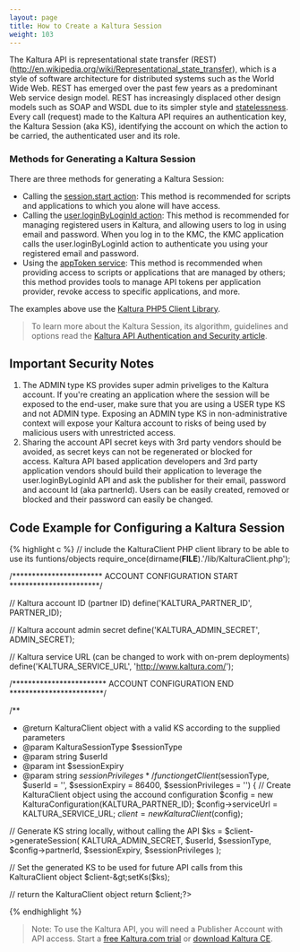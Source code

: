 ```yaml
---
layout: page
title: How to Create a Kaltura Session
weight: 103
---
```


The Kaltura API is representational state transfer (REST)(http://en.wikipedia.org/wiki/Representational_state_transfer), which is a style of software architecture for distributed systems such as the World Wide Web. REST has emerged over the past few years as a predominant Web service design model. REST has increasingly displaced other design models such as SOAP and WSDL due to its simpler style and [statelessness](http://en.wikipedia.org/wiki/Stateless_protocol). Every call (request) made to the Kaltura API requires an authentication key, the Kaltura Session (aka KS), identifying the account on which the action to be carried, the authenticated user and its role.

### Methods for Generating a Kaltura Session  

There are three methods for generating a Kaltura Session:

* Calling the [session.start action](https://developer.kaltura.com/api-docs/Generate_API_Sessions/session/session_start): This method is recommended for scripts and applications to which you alone will have access.
* Calling the [user.loginByLoginId action](https://developer.kaltura.com/api-docs/Generate_API_Sessions/user_loginByLoginId): This method is recommended for managing registered users in Kaltura, and allowing users to log in using email and password. When you log in to the KMC, the KMC application calls the user.loginByLoginId action to authenticate you using your registered email and password.
* Using the [appToken service](https://developer.kaltura.com/api-docs/Generate_API_Sessions/appToken): This method is recommended when providing access to scripts or applications that are managed by others; this method provides tools to manage API tokens per application provider, revoke access to specific applications, and more.

The examples above use the [Kaltura PHP5 Client Library](https://developer.kaltura.com/api-docs/Client_Libraries).

> To learn more about the Kaltura Session, its algorithm, guidelines and options read the [Kaltura API Authentication and Security article](https://knowledge.kaltura.com/node/229).
 

## Important Security Notes  

1.  The ADMIN type KS provides super admin priveliges to the Kaltura account. If you're creating an application where the session will be exposed to the end-user, make sure that you are using a USER type KS and not ADMIN type. Exposing an ADMIN type KS in non-administrative context will expose your Kaltura account to risks of being used by malicious users with unrestricted access.</strong>
2.  Sharing the account API secret keys with 3rd party vendors should be avoided, as secret keys can not be regenerated or blocked for access. Kaltura API based application developers and 3rd party application vendors should build their application to leverage the user.loginByLoginId API and ask the publisher for their email, password and account Id (aka partnerId). Users can be easily created, removed or blocked and their password can easily be changed.

## Code Example for Configuring a Kaltura Session  

{% highlight c %}
// include the KalturaClient PHP client library to be able to use its funtions/objects
require_once(dirname(__FILE__).'/lib/KalturaClient.php');


/*********************** ACCOUNT CONFIGURATION START ***********************/

// Kaltura account ID (partner ID)
define('KALTURA_PARTNER_ID', PARTNER_ID);

// Kaltura account admin secret
define('KALTURA_ADMIN_SECRET', ADMIN_SECRET);

// Kaltura service URL (can be changed to work with on-prem deployments)
define('KALTURA_SERVICE_URL', 'http://www.kaltura.com/');

/************************ ACCOUNT CONFIGURATION END ************************/


/**
* @return KalturaClient object with a valid KS according to the supplied parameters
* @param KalturaSessionType $sessionType
* @param string $userId
* @param int $sessionExpiry
* @param string $sessionPrivileges
*/
function getClient($sessionType, $userId = '', $sessionExpiry = 86400, $sessionPrivileges = '')
{
// Create KalturaClient object using the accound configuration
$config = new KalturaConfiguration(KALTURA_PARTNER_ID);
$config-&gt;serviceUrl = KALTURA_SERVICE_URL;
$client = new KalturaClient($config);

// Generate KS string locally, without calling the API
$ks = $client-&gt;generateSession(
  KALTURA_ADMIN_SECRET,
  $userId,
  $sessionType,
  $config-&gt;partnerId,
  $sessionExpiry,
  $sessionPrivileges
);

// Set the generated KS to be used for future API calls from this KalturaClient object
$client-&gt;setKs($ks);

// return the KalturaClient object
return $client;?&gt;</pre>

{% endhighlight %}

 > Note: To use the Kaltura API, you will need a Publisher Account with API access. Start a [free Kaltura.com trial](http://corp.kaltura.com/free-trial) or [download Kaltura CE](http://www.kaltura.org/project/community_edition_video_platform).
